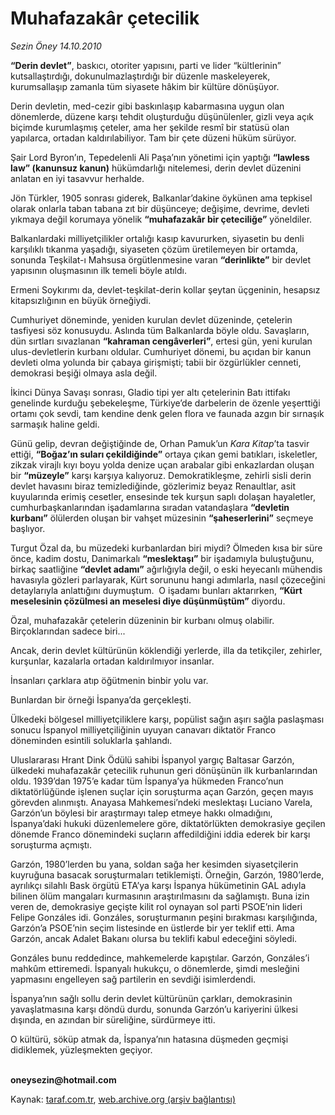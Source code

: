 # Muhafazakâr çetecilik

*Sezin Öney 14.10.2010*

<div class="yazi"><p><b>“Derin devlet”</b>, baskıcı, otoriter yapısını, parti ve lider “kültlerinin” kutsallaştırdığı, dokunulmazlaştırdığı bir düzenle maskeleyerek, kurumsallaşıp zamanla tüm siyasete hâkim bir kültüre dönüşüyor. </p>
<p>Derin devletin, med-cezir gibi baskınlaşıp kabarmasına uygun olan dönemlerde, düzene karşı tehdit oluşturduğu düşünülenler, gizli veya açık biçimde kurumlaşmış çeteler, ama her şekilde resmî bir statüsü olan yapılarca, ortadan kaldırılabiliyor. Tam bir çete düzeni hüküm sürüyor.</p>
<p>Şair Lord Byron’ın, Tepedelenli Ali Paşa’nın yönetimi için yaptığı <b>“lawless law” (kanunsuz kanun)</b> hükümdarlığı nitelemesi, derin devlet düzenini anlatan en iyi tasavvur herhalde. </p>
<p>Jön Türkler, 1905 sonrası giderek, Balkanlar’dakine öykünen ama tepkisel olarak onlarla taban tabana zıt bir düşünceye; değişime, devrime, devleti yıkmaya değil korumaya yönelik <b>“muhafazakâr bir çeteciliğe”</b> yöneldiler.</p>
<p>Balkanlardaki milliyetçilikler ortalığı kasıp kavururken, siyasetin bu denli karşılıklı tıkanma yaşadığı, siyaseten çözüm üretilemeyen bir ortamda, sonunda Teşkilat-ı Mahsusa örgütlenmesine varan <b>“derinlikte”</b> bir devlet yapısının oluşmasının ilk temeli böyle atıldı.</p>
<p>Ermeni Soykırımı da, devlet-teşkilat-derin kollar şeytan üçgeninin, hesapsız kitapsızlığının en büyük örneğiydi.</p>
<p>Cumhuriyet döneminde, yeniden kurulan devlet düzeninde, çetelerin tasfiyesi söz konusuydu. Aslında tüm Balkanlarda böyle oldu. Savaşların, dün sırtları sıvazlanan <b>“kahraman cengâverleri”</b>, ertesi gün, yeni kurulan ulus-devletlerin kurbanı oldular. Cumhuriyet dönemi, bu açıdan bir kanun devleti olma yolunda bir çabaya girişmişti; tabii bir özgürlükler cenneti, demokrasi beşiği olmaya asla değil. </p>
<p>İkinci Dünya Savaşı sonrası, Gladio tipi yer altı çetelerinin Batı ittifakı genelinde kurduğu şebekeleşme, Türkiye’de darbelerin de özenle yeşerttiği ortamı çok sevdi, tam kendine denk gelen flora ve faunada azgın bir sırnaşık sarmaşık haline geldi.</p>
<p>Günü gelip, devran değiştiğinde de, Orhan Pamuk’un <i>Kara Kitap</i>’ta tasvir ettiği, <b>“Boğaz’ın suları çekildiğinde”</b> ortaya çıkan gemi batıkları, iskeletler, zikzak virajlı kıyı boyu yolda denize uçan arabalar gibi enkazlardan oluşan bir <b>“müzeyle”</b> karşı karşıya kalıyoruz. Demokratikleşme, zehirli sisli derin devlet havasını biraz temizlediğinde, gözlerimiz beyaz Renaultlar, asit kuyularında erimiş cesetler, ensesinde tek kurşun saplı dolaşan hayaletler, cumhurbaşkanlarından işadamlarına sıradan vatandaşlara <b>“devletin kurbanı”</b> ölülerden oluşan bir vahşet müzesinin <b>“şaheserlerini”</b> seçmeye başlıyor.</p>
<p>Turgut Özal da, bu müzedeki kurbanlardan biri miydi? Ölmeden kısa bir süre önce, kadim dostu, Danimarkalı <b>“meslektaşı”</b> bir işadamıyla buluştuğunu, birkaç saatliğine <b>“devlet adamı”</b> ağırlığıyla değil, o eski heyecanlı mühendis havasıyla gözleri parlayarak, Kürt sorununu hangi adımlarla, nasıl çözeceğini detaylarıyla anlattığını duymuştum.  O işadamı bunları aktarırken, <b>“Kürt meselesinin çözülmesi an meselesi diye düşünmüştüm”</b> diyordu.</p>
<p>Özal, muhafazakâr çetelerin düzeninin bir kurbanı olmuş olabilir. Birçoklarından sadece biri...</p>
<p>Ancak, derin devlet kültürünün köklendiği yerlerde, illa da tetikçiler, zehirler, kurşunlar, kazalarla ortadan kaldırılmıyor insanlar.</p>
<p>İnsanları çarklara atıp öğütmenin binbir yolu var.</p>
<p>Bunlardan bir örneği İspanya’da gerçekleşti.</p>
<p>Ülkedeki bölgesel milliyetçiliklere karşı, popülist sağın aşırı sağla paslaşması sonucu İspanyol milliyetçiliğinin uyuyan canavarı diktatör Franco döneminden esintili soluklarla şahlandı. </p>
<p>Uluslararası Hrant Dink Ödülü sahibi İspanyol yargıç Baltasar Garzón, ülkedeki muhafazakâr çetecilik ruhunun geri dönüşünün ilk kurbanlarından oldu. 1939’dan 1975’e kadar tüm İspanya’ya hükmeden Franco’nun diktatörlüğünde işlenen suçlar için soruşturma açan Garzón, geçen mayıs görevden alınmıştı. Anayasa Mahkemesi’ndeki meslektaşı Luciano Varela, Garzón’un böylesi bir araştırmayı talep etmeye hakkı olmadığını, İspanya’daki hukuki düzenlemelere göre, diktatörlükten demokrasiye geçilen dönemde Franco dönemindeki suçların affedildiğini iddia ederek bir karşı soruşturma açmıştı. </p>
<p>Garzón, 1980’lerden bu yana, soldan sağa her kesimden siyasetçilerin kuyruğuna basacak soruşturmaları tetiklemişti. Örneğin, Garzón, 1980’lerde, ayrılıkçı silahlı Bask örgütü ETA’ya karşı İspanya hükümetinin GAL adıyla bilinen ölüm mangaları kurmasının araştırılmasını da sağlamıştı. Buna izin veren de, demokrasiye geçişte kilit rol oynayan sol parti PSOE’nin lideri Felipe Gonzáles idi. Gonzáles, soruşturmanın peşini bırakması karşılığında, Garzón’a PSOE’nin seçim listesinde en üstlerde bir yer teklif etti. Ama Garzón, ancak Adalet Bakanı olursa bu teklifi kabul edeceğini söyledi. </p>
<p>Gonzáles bunu reddedince, mahkemelerde kapıştılar. Garzón, Gonzáles’i mahkûm ettiremedi. İspanyalı hukukçu, o dönemlerde, şimdi mesleğini yapmasını engelleyen sağ partilerin en sevdiği isimlerdendi. </p>
<p>İspanya’nın sağlı sollu derin devlet kültürünün çarkları, demokrasinin yavaşlatmasına karşı döndü durdu, sonunda Garzón’u kariyerini ülkesi dışında, en azından bir süreliğine, sürdürmeye itti. </p>
<p>O kültürü, söküp atmak da, İspanya’nın hatasına düşmeden geçmişi didiklemek, yüzleşmekten geçiyor.</p>
<p><b><br/>oneysezin@hotmail.com</b></p></div>

Kaynak: [taraf.com.tr](http://www.taraf.com.tr:80/sezin-oney/makale-muhafazakar-cetecilik.htm), [web.archive.org (arşiv bağlantısı)](http://web.archive.org/web/20101015192148/http://www.taraf.com.tr:80/sezin-oney/makale-muhafazakar-cetecilik.htm)
